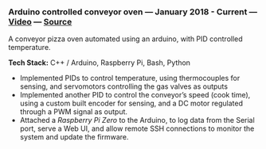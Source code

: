 ### Arduino controlled conveyor oven — January 2018 - Current — [Video](https://www.youtube.com/watch?v=MHU5xQRTyus) — [Source](https://github.com/madacol/ArduinoOven)

  A conveyor pizza oven automated using an arduino, with PID controlled temperature.

  **Tech Stack:** C++ / Arduino, Raspberry Pi, Bash, Python

<!-- - Designed, built and developed the electronic system around an *Arduino Mega* with a Touchscreen interface. -->
- Implemented PIDs to control temperature, using thermocouples for sensing, and servomotors controlling the gas valves as outputs
- Implemented another PID to control the conveyor’s speed (cook time), using a custom built encoder for sensing, and a DC motor regulated through a PWM signal as output.
- Attached a *Raspberry Pi Zero*  to the Arduino, to log data from the Serial port, serve a Web UI, and allow remote SSH connections to monitor the system and update the firmware.